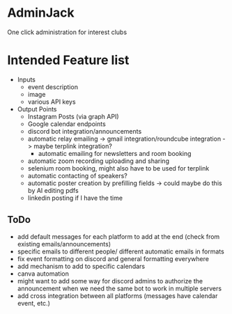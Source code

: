 # AdminJack
One click administration for interest clubs

# Intended Feature list
- Inputs
  - event description
  - image
  - various API keys
- Output Points
  - Instagram Posts (via graph API)
  - Google calendar endpoints
  - discord bot integration/announcements
  - automatic relay emailing -> gmail integration/roundcube integration -> maybe terplink integration?
    - automatic emailing for newsletters and room booking
  - automatic zoom recording uploading and sharing
  - selenium room booking, might also have to be used for terplink
  - automatic contacting of speakers?
  - automatic poster creation by prefilling fields -> could maybe do this by AI editing pdfs
  - linkedin posting if I have the time

## ToDo
- add default messages for each platform to add at the end (check from existing emails/announcements)
- specific emails to different people/ different automatic emails in formats
- fix event formatting on discord and general formatting everywhere
- add mechanism to add to specific calendars
- canva automation
- might want to add some way for discord admins to authorize the announcement when we need the same bot to work in multiple servers
- add cross integration between all platforms (messages have calendar event, etc.)
